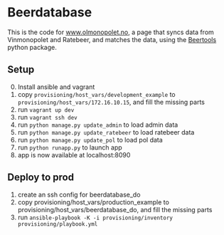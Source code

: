 Beerdatabase
============
This is the code for www.olmonopolet.no, a page that syncs data from Vinmonopolet 
and Ratebeer, and matches the data, using the [Beertools][1] python package.

[1]: https://github.com/atlefren/beertools


Setup
-----

0. Install ansible and vagrant
1. copy ```provisioning/host_vars/development_example``` to ```provisioning/host_vars/172.16.10.15```, and fill the missing parts
2. run ```vagrant up dev```
3. run ```vagrant ssh dev```
4. run ```python manage.py update_admin``` to load admin data
5. run ```python manage.py update_ratebeer``` to load ratebeer data
6. run ```python manage.py update_pol``` to load pol data
7. run ```python runapp.py``` to launch app
8. app is now available at localhost:8090



Deploy to prod
--------------
1. create an ssh config for beerdatabase_do
2. copy provisioning/host_vars/production_example to provisioning/host_vars/beerdatabase_do, and fill the missing parts
3. run ```ansible-playbook -K -i provisioning/inventory provisioning/playbook.yml```
